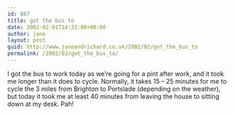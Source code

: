 ```yaml
---
id: 887
title: got the bus to
date: 2002-02-01T14:33:00+00:00
author: jane
layout: post
guid: http://www.janeandrichard.co.uk/2002/02/got_the_bus_to
permalink: /2002/02/got_the_bus_to/
---
```

I got the bus to work today as we&#8217;re going for a pint after work, and it took me longer than it does to cycle. Normally, it takes 15 &#8211; 25 minutes for me to cycle the 3 miles from Brighton to Portslade (depending on the weather), but today it took me at least 40 minutes from leaving the house to sitting down at my desk. Pah!